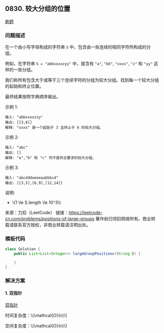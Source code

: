 <script src="https://cdn.bootcss.com/mathjax/2.7.7/MathJax.js?config=TeX-AMS-MML_HTMLorMML"></script>

## 0830. 较大分组的位置

[刷题](qu0830/solu/Solution.java)

### 问题描述

在一个由小写字母构成的字符串 `S` 中，包含由一些连续的相同字符所构成的分组。

例如，在字符串 `S = "abbxxxxzyy"` 中，就含有 `"a"`, `"bb"`, `"xxxx"`, `"z"` 和 `"yy"` 这样的一些分组。

我们称所有包含大于或等于三个连续字符的分组为较大分组。找到每一个较大分组的起始和终止位置。

最终结果按照字典顺序输出。

示例 1:

```
输入: "abbxxxxzzy"
输出: [[3,6]]
解释: "xxxx" 是一个起始于 3 且终止于 6 的较大分组。
```

示例 2:

```
输入: "abc"
输出: []
解释: "a","b" 和 "c" 均不是符合要求的较大分组。
```

示例 3:

```
输入: "abcdddeeeeaabbbcd"
输出: [[3,5],[6,9],[12,14]]
```

说明:  

* \\(1 \le S.length \le 10^3\\)

来源：力扣（LeetCode）
链接：https://leetcode-cn.com/problems/positions-of-large-groups
著作权归领扣网络所有。商业转载请联系官方授权，非商业转载请注明出处。

### 模板代码

``` java
class Solution {
    public List<List<Integer>> largeGroupPositions(String S) {

    }
}
```

### 解决方案

#### 1. 双指针

[双指针](qu0830/solu1/Solution.java)

时间复杂度：\\(\mathcal{O}(n)\\)

空间复杂度：\\(\mathcal{O}(n)\\)

